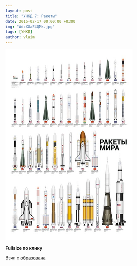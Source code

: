 ```yaml
---
layout: post
title: "УНКД 7: Ракеты"
date: 2015-02-17 00:00:00 +0300
img: "AdzXGaE4QMk.jpg"
tags: [УНКД]
author: vlaim
---
```


[![AdzXGaE4QMk](/assets/img/AdzXGaE4QMk.jpg)](https://psv4.vk.me/c609718/u382459/docs/0c16a8683008/Raketymira.png?extra=EpEmfRor-Q8yhIOa912cHTYhrYJLgP1K2XkjU5wJ_7YgUC3kCesvQhKxSh8idqMs3mQGXC0oWgMq2i255bBW5sfB3Q)

**Fullsize по клику**

Взял с [образовача](https://vk.com/obrazovach?w=wall-74404187_89627)